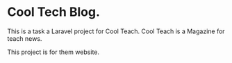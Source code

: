 # Cool Tech Blog.

This is a task a Laravel project for Cool Teach.
Cool Teach is a Magazine for teach news.

This project is for them website.
